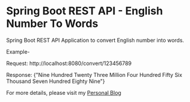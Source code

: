 # Spring Boot REST API - English Number To Words

Spring Boot REST API Application to convert English number into words.

Example-

Request:
http://localhost:8080/convert/123456789

Response: 
{"Nine Hundred Twenty Three Million Four Hundred Fifty Six Thousand Seven Hundred Eighty Nine"}

For more details, please visit my <a href="http://www.monirthought.com/2017/12/spring-boot-rest-api-convert-english.html">Personal Blog</a>
